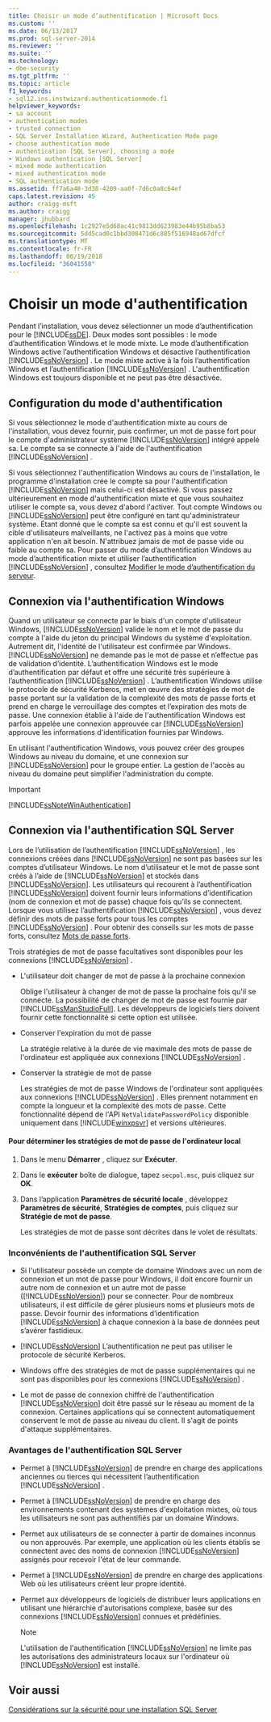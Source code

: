 ```yaml
---
title: Choisir un mode d’authentification | Microsoft Docs
ms.custom: ''
ms.date: 06/13/2017
ms.prod: sql-server-2014
ms.reviewer: ''
ms.suite: ''
ms.technology:
- dbe-security
ms.tgt_pltfrm: ''
ms.topic: article
f1_keywords:
- sql12.ins.instwizard.authenticationmode.f1
helpviewer_keywords:
- sa account
- authentication modes
- trusted connection
- SQL Server Installation Wizard, Authentication Mode page
- choose authentication mode
- authentication [SQL Server], choosing a mode
- Windows authentication [SQL Server]
- mixed mode authentication
- mixed authentication mode
- SQL authentication mode
ms.assetid: ff7a6a48-3d38-4209-aa0f-7d6c0a8c64ef
caps.latest.revision: 45
author: craigg-msft
ms.author: craigg
manager: jhubbard
ms.openlocfilehash: 1c2927e5d68ac41c9813dd623983e44b95b8ba53
ms.sourcegitcommit: 5dd5cad0c1bbd308471d6c885f516948ad67dfcf
ms.translationtype: MT
ms.contentlocale: fr-FR
ms.lasthandoff: 06/19/2018
ms.locfileid: "36041558"
---
```

# <a name="choose-an-authentication-mode"></a>Choisir un mode d'authentification
  Pendant l’installation, vous devez sélectionner un mode d’authentification pour le [!INCLUDE[ssDE](../../includes/ssde-md.md)]. Deux modes sont possibles : le mode d’authentification Windows et le mode mixte. Le mode d’authentification Windows active l’authentification Windows et désactive l’authentification [!INCLUDE[ssNoVersion](../../includes/ssnoversion-md.md)] . Le mode mixte active à la fois l’authentification Windows et l’authentification [!INCLUDE[ssNoVersion](../../includes/ssnoversion-md.md)] . L'authentification Windows est toujours disponible et ne peut pas être désactivée.  
  
## <a name="configuring-the-authentication-mode"></a>Configuration du mode d'authentification  
 Si vous sélectionnez le mode d'authentification mixte au cours de l'installation, vous devez fournir, puis confirmer, un mot de passe fort pour le compte d'administrateur système [!INCLUDE[ssNoVersion](../../includes/ssnoversion-md.md)] intégré appelé sa. Le compte sa se connecte à l'aide de l'authentification [!INCLUDE[ssNoVersion](../../includes/ssnoversion-md.md)] .  
  
 Si vous sélectionnez l'authentification Windows au cours de l'installation, le programme d'installation crée le compte sa pour l'authentification [!INCLUDE[ssNoVersion](../../includes/ssnoversion-md.md)] mais celui-ci est désactivé. Si vous passez ultérieurement en mode d'authentification mixte et que vous souhaitez utiliser le compte sa, vous devez d'abord l'activer. Tout compte Windows ou [!INCLUDE[ssNoVersion](../../includes/ssnoversion-md.md)] peut être configuré en tant qu'administrateur système. Étant donné que le compte sa est connu et qu'il est souvent la cible d'utilisateurs malveillants, ne l'activez pas à moins que votre application n'en ait besoin. N'attribuez jamais de mot de passe vide ou faible au compte sa. Pour passer du mode d’authentification Windows au mode d’authentification mixte et utiliser l’authentification [!INCLUDE[ssNoVersion](../../includes/ssnoversion-md.md)] , consultez [Modifier le mode d’authentification du serveur](../../database-engine/configure-windows/change-server-authentication-mode.md).  
  
## <a name="connecting-through-windows-authentication"></a>Connexion via l'authentification Windows  
 Quand un utilisateur se connecte par le biais d'un compte d'utilisateur Windows, [!INCLUDE[ssNoVersion](../../includes/ssnoversion-md.md)] valide le nom et le mot de passe du compte à l'aide du jeton du principal Windows du système d'exploitation. Autrement dit, l'identité de l'utilisateur est confirmée par Windows. [!INCLUDE[ssNoVersion](../../includes/ssnoversion-md.md)] ne demande pas le mot de passe et n’effectue pas de validation d’identité. L’authentification Windows est le mode d’authentification par défaut et offre une sécurité très supérieure à l’authentification [!INCLUDE[ssNoVersion](../../includes/ssnoversion-md.md)] . L’authentification Windows utilise le protocole de sécurité Kerberos, met en œuvre des stratégies de mot de passe portant sur la validation de la complexité des mots de passe forts et prend en charge le verrouillage des comptes et l’expiration des mots de passe. Une connexion établie à l'aide de l'authentification Windows est parfois appelée une connexion approuvée car [!INCLUDE[ssNoVersion](../../includes/ssnoversion-md.md)] approuve les informations d'identification fournies par Windows.  
  
 En utilisant l'authentification Windows, vous pouvez créer des groupes Windows au niveau du domaine, et une connexion sur [!INCLUDE[ssNoVersion](../../includes/ssnoversion-md.md)] pour le groupe entier. La gestion de l'accès au niveau du domaine peut simplifier l'administration du compte.  
  
> [!IMPORTANT]  
>  [!INCLUDE[ssNoteWinAuthentication](../../includes/ssnotewinauthentication-md.md)]  
  
## <a name="connecting-through-sql-server-authentication"></a>Connexion via l'authentification SQL Server  
 Lors de l’utilisation de l’authentification [!INCLUDE[ssNoVersion](../../includes/ssnoversion-md.md)] , les connexions créées dans [!INCLUDE[ssNoVersion](../../includes/ssnoversion-md.md)] ne sont pas basées sur les comptes d’utilisateur Windows. Le nom d’utilisateur et le mot de passe sont créés à l’aide de [!INCLUDE[ssNoVersion](../../includes/ssnoversion-md.md)] et stockés dans [!INCLUDE[ssNoVersion](../../includes/ssnoversion-md.md)]. Les utilisateurs qui recourent à l’authentification [!INCLUDE[ssNoVersion](../../includes/ssnoversion-md.md)] doivent fournir leurs informations d’identification (nom de connexion et mot de passe) chaque fois qu’ils se connectent. Lorsque vous utilisez l’authentification [!INCLUDE[ssNoVersion](../../includes/ssnoversion-md.md)] , vous devez définir des mots de passe forts pour tous les comptes [!INCLUDE[ssNoVersion](../../includes/ssnoversion-md.md)] . Pour obtenir des conseils sur les mots de passe forts, consultez [Mots de passe forts](strong-passwords.md).  
  
 Trois stratégies de mot de passe facultatives sont disponibles pour les connexions [!INCLUDE[ssNoVersion](../../includes/ssnoversion-md.md)] .  
  
-   L'utilisateur doit changer de mot de passe à la prochaine connexion  
  
     Oblige l'utilisateur à changer de mot de passe la prochaine fois qu'il se connecte. La possibilité de changer de mot de passe est fournie par [!INCLUDE[ssManStudioFull](../../includes/ssmanstudiofull-md.md)]. Les développeurs de logiciels tiers doivent fournir cette fonctionnalité si cette option est utilisée.  
  
-   Conserver l'expiration du mot de passe  
  
     La stratégie relative à la durée de vie maximale des mots de passe de l'ordinateur est appliquée aux connexions [!INCLUDE[ssNoVersion](../../includes/ssnoversion-md.md)] .  
  
-   Conserver la stratégie de mot de passe  
  
     Les stratégies de mot de passe Windows de l'ordinateur sont appliquées aux connexions [!INCLUDE[ssNoVersion](../../includes/ssnoversion-md.md)] . Elles prennent notamment en compte la longueur et la complexité des mots de passe. Cette fonctionnalité dépend de l'API `NetValidatePasswordPolicy` disponible uniquement dans [!INCLUDE[winxpsvr](../../includes/winxpsvr-md.md)] et versions ultérieures.  
  
#### <a name="to-determine-the-password-policies-of-the-local-computer"></a>Pour déterminer les stratégies de mot de passe de l'ordinateur local  
  
1.  Dans le menu **Démarrer** , cliquez sur **Exécuter**.  
  
2.  Dans le **exécuter** boîte de dialogue, tapez `secpol.msc`, puis cliquez sur **OK**.  
  
3.  Dans l’application **Paramètres de sécurité locale** , développez **Paramètres de sécurité**, **Stratégies de comptes**, puis cliquez sur **Stratégie de mot de passe**.  
  
     Les stratégies de mot de passe sont décrites dans le volet de résultats.  
  
### <a name="disadvantages-of-sql-server-authentication"></a>Inconvénients de l'authentification SQL Server  
  
-   Si l'utilisateur possède un compte de domaine Windows avec un nom de connexion et un mot de passe pour Windows, il doit encore fournir un autre nom de connexion et un autre mot de passe ([!INCLUDE[ssNoVersion](../../includes/ssnoversion-md.md)]) pour se connecter. Pour de nombreux utilisateurs, il est difficile de gérer plusieurs noms et plusieurs mots de passe. Devoir fournir des informations d’identification [!INCLUDE[ssNoVersion](../../includes/ssnoversion-md.md)] à chaque connexion à la base de données peut s’avérer fastidieux.  
  
-   [!INCLUDE[ssNoVersion](../../includes/ssnoversion-md.md)] L’authentification ne peut pas utiliser le protocole de sécurité Kerberos.  
  
-   Windows offre des stratégies de mot de passe supplémentaires qui ne sont pas disponibles pour les connexions [!INCLUDE[ssNoVersion](../../includes/ssnoversion-md.md)] .  
  
-   Le mot de passe de connexion chiffré de l'authentification [!INCLUDE[ssNoVersion](../../includes/ssnoversion-md.md)] doit être passé sur le réseau au moment de la connexion. Certaines applications qui se connectent automatiquement conservent le mot de passe au niveau du client. Il s'agit de points d'attaque supplémentaires.  
  
### <a name="advantages-of-sql-server-authentication"></a>Avantages de l'authentification SQL Server  
  
-   Permet à [!INCLUDE[ssNoVersion](../../includes/ssnoversion-md.md)] de prendre en charge des applications anciennes ou tierces qui nécessitent l’authentification [!INCLUDE[ssNoVersion](../../includes/ssnoversion-md.md)] .  
  
-   Permet à [!INCLUDE[ssNoVersion](../../includes/ssnoversion-md.md)] de prendre en charge des environnements contenant des systèmes d'exploitation mixtes, où tous les utilisateurs ne sont pas authentifiés par un domaine Windows.  
  
-   Permet aux utilisateurs de se connecter à partir de domaines inconnus ou non approuvés. Par exemple, une application où les clients établis se connectent avec des noms de connexion [!INCLUDE[ssNoVersion](../../includes/ssnoversion-md.md)] assignés pour recevoir l'état de leur commande.  
  
-   Permet à [!INCLUDE[ssNoVersion](../../includes/ssnoversion-md.md)] de prendre en charge des applications Web où les utilisateurs créent leur propre identité.  
  
-   Permet aux développeurs de logiciels de distribuer leurs applications en utilisant une hiérarchie d'autorisations complexe, basée sur des connexions [!INCLUDE[ssNoVersion](../../includes/ssnoversion-md.md)] connues et prédéfinies.  
  
    > [!NOTE]  
    >  L'utilisation de l'authentification [!INCLUDE[ssNoVersion](../../includes/ssnoversion-md.md)] ne limite pas les autorisations des administrateurs locaux sur l'ordinateur où [!INCLUDE[ssNoVersion](../../includes/ssnoversion-md.md)] est installé.  
  
## <a name="see-also"></a>Voir aussi  
 [Considérations sur la sécurité pour une installation SQL Server](../../sql-server/install/security-considerations-for-a-sql-server-installation.md)  
  
  